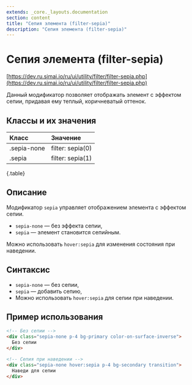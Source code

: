```yaml
---
extends: _core._layouts.documentation
section: content
title: "Сепия элемента (filter-sepia)"
description: "Сепия элемента (filter-sepia)"
---
```


# Сепия элемента (filter-sepia)

[https://dev.ru.simai.io/ru/ui/utility/filter/filter-sepia.php](https://dev.ru.simai.io/ru/ui/utility/filter/filter-sepia.php)

Данный модификатор позволяет отображать элемент с эффектом сепии, придавая ему теплый, коричневатый оттенок.

## Классы и их значения

| Класс       | Значение         |
|:------------|:-----------------|
| .sepia-none | filter: sepia(0) |
| .sepia      | filter: sepia(1) |
{.table}

## Описание

Модификатор `sepia` управляет отображением элемента с эффектом сепии.

- `sepia-none` — без эффекта сепии,
- `sepia` — элемент становится сепийным.

Можно использовать `hover:sepia` для изменения состояния при наведении.

## Синтаксис

- `sepia-none` — без сепии,
- `sepia` — добавить сепию,
- Можно использовать `hover:sepia` для сепии при наведении.

## Пример использования

```html
<!-- Без сепии -->
<div class="sepia-none p-4 bg-primary color-on-surface-inverse">
  Без сепии
</div>
```

```html
<!-- Сепия при наведении -->
<div class="sepia-none hover:sepia p-4 bg-secondary transition">
  Наведи для сепии
</div>
```

